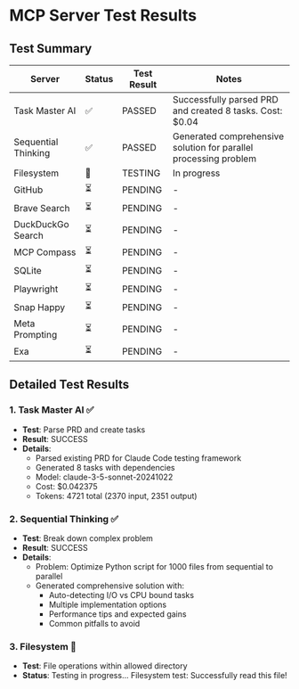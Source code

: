 # MCP Server Test Results

## Test Summary

| Server | Status | Test Result | Notes |
|--------|--------|-------------|-------|
| Task Master AI | ✅ | PASSED | Successfully parsed PRD and created 8 tasks. Cost: $0.04 |
| Sequential Thinking | ✅ | PASSED | Generated comprehensive solution for parallel processing problem |
| Filesystem | 🔄 | TESTING | In progress |
| GitHub | ⏳ | PENDING | - |
| Brave Search | ⏳ | PENDING | - |
| DuckDuckGo Search | ⏳ | PENDING | - |
| MCP Compass | ⏳ | PENDING | - |
| SQLite | ⏳ | PENDING | - |
| Playwright | ⏳ | PENDING | - |
| Snap Happy | ⏳ | PENDING | - |
| Meta Prompting | ⏳ | PENDING | - |
| Exa | ⏳ | PENDING | - |

## Detailed Test Results

### 1. Task Master AI ✅
- **Test**: Parse PRD and create tasks
- **Result**: SUCCESS
- **Details**: 
  - Parsed existing PRD for Claude Code testing framework
  - Generated 8 tasks with dependencies
  - Model: claude-3-5-sonnet-20241022
  - Cost: $0.042375
  - Tokens: 4721 total (2370 input, 2351 output)

### 2. Sequential Thinking ✅
- **Test**: Break down complex problem
- **Result**: SUCCESS
- **Details**:
  - Problem: Optimize Python script for 1000 files from sequential to parallel
  - Generated comprehensive solution with:
    - Auto-detecting I/O vs CPU bound tasks
    - Multiple implementation options
    - Performance tips and expected gains
    - Common pitfalls to avoid

### 3. Filesystem 🔄
- **Test**: File operations within allowed directory
- **Status**: Testing in progress...
Filesystem test: Successfully read this file!